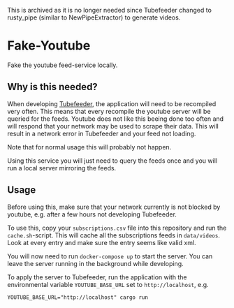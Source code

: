 This is archived as it is no longer needed since Tubefeeder changed to rusty_pipe (similar to NewPipeExtractor) to generate videos.

# Fake-Youtube

Fake the youtube feed-service locally.

## Why is this needed?

When developing [Tubefeeder](https://github.com/Schmiddiii/Tubefeeder), the 
application will need to be recompiled very often. 
This means that every recompile the youtube server will be queried for the feeds. 
Youtube does not like this beeing done too often and will respond that your 
network may be used to scrape their data. 
This will result in a network error in Tubefeeder and your feed not loading.

Note that for normal usage this will probably not happen.

Using this service you will just need to query the feeds once and you will run 
a local server mirroring the feeds.

## Usage

Before using this, make sure that your network currently is not blocked by
youtube, e.g. after a few hours not developing Tubefeeder.

To use this, copy your `subscriptions.csv` file into this repository and run 
the `cache.sh`-script.
This will cache all the subscriptions feeds in `data/videos`. Look at every 
entry and make sure the entry seems like valid xml.

You will now need to run `docker-compose up` to start the server. You can 
leave the server running in the background while developing.

To apply the server to Tubefeeder, run the application with the environmental 
variable `YOUTUBE_BASE_URL` set to `http://localhost`, e.g.

```
YOUTUBE_BASE_URL="http://localhost" cargo run
```
